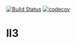 [![Build Status](https://travis-ci.com/bottlenome/ll3.svg?branch=master)](https://travis-ci.com/bottlenome/ll3)
[![codecov](https://codecov.io/gh/bottlenome/ll3/branch/master/graph/badge.svg)](https://codecov.io/gh/bottlenome/ll3)
# ll3
